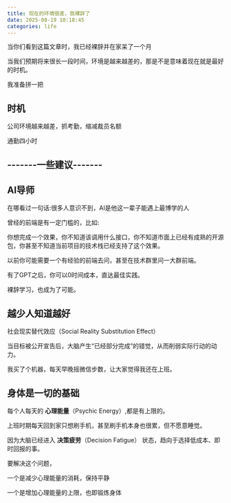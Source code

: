 ```yaml
---
title: 现在的环境很差，我裸辞了
date: 2025-08-19 10:18:45
categories: life
---
```


当你们看到这篇文章时，我已经裸辞并在家呆了一个月



当我们预期将来很长一段时间，环境是越来越差的，那是不是意味着现在就是最好的时机。

我准备拼一把

## 时机

公司环境越来越差，抓考勤，缩减裁员名额

通勤四小时


## -------一些建议-------

## AI导师

在哪看过一句话:很多人意识不到，AI是他这一辈子能遇上最博学的人

曾经的前端是有一定门槛的，比如:

你想完成一个效果，你不知道该调用什么接口，你不知道市面上已经有成熟的开源包，你甚至不知道当前项目的技术栈已经支持了这个效果。

以前你可能需要一个有经验的前端去问，甚至在技术群里问一大群前端。

有了GPT之后，你可以0时间成本，直达最佳实践。

裸辞学习，也成为了可能。

## 越少人知道越好

社会现实替代效应（Social Reality Substitution Effect）

当目标被公开宣告后，大脑产生“已经部分完成”的错觉，从而削弱实际行动的动力。

我买了个机器，每天早晚摇微信步数，让大家觉得我还在上班。

## 身体是一切的基础

每个人每天的 __心理能量__（Psychic Energy）,都是有上限的。

上班时期每天回到家只想刷手机，甚至刷手机本身也很累，但不愿意睡觉。

因为大脑已经进入 __决策疲劳__（Decision Fatigue） 状态，趋向于选择低成本、即时回报的事。

要解决这个问题，

一个是减少心理能量的消耗，保持平静

一个是增加心理能量的上限，也即锻炼身体
